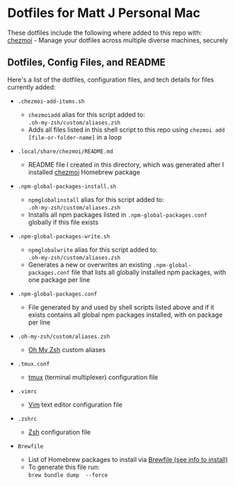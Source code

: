 # Dotfiles for Matt J Personal Mac
These dotfiles include the following where added to this repo with:  
[chezmoi](https://www.chezmoi.io/) - Manage your dotfiles across multiple diverse machines, securely

## Dotfiles, Config Files, and README
Here's a list of the dotfiles, configuration files, and tech details for files currently added:
- `.chezmoi-add-items.sh`  
   - `chezmoiadd` alias for this script added to:  
      `.oh-my-zsh/custom/aliases.zsh`  
   - Adds all files listed in this shell script to this repo using `chezmoi add [file-or-folder-name]` in a loop   

- `.local/share/chezmoi/README.md`  
  - README file I created in this directory, which was generated after I installed [chezmoi](https://www.chezmoi.io/) Homebrew package

- `.npm-global-packages-install.sh`  
   - `npmglobalinstall` alias for this script added to:  
      `.oh-my-zsh/custom/aliases.zsh`        
   - Installs all npm packages listed in `.npm-global-packages.conf` globally if this file exists

- `.npm-global-packages-write.sh`  
   - `npmglobalwrite` alias for this script added to:  
      `.oh-my-zsh/custom/aliases.zsh`       
   - Generates a new or overwrites an existing `.npm-global-packages.conf` file that lists all globally installed npm packages, with one package per line

- `.npm-global-packages.conf`  
   - File generated by and used by shell scripts listed above and if it exists contains all global npm packages installed, with on package per line

- `.oh-my-zsh/custom/aliases.zsh`  
   - [Oh My Zsh](https://github.com/ohmyzsh/ohmyzsh) custom aliases

- `.tmux.conf`  
  - [tmux](https://github.com/tmux/tmux/wiki) (terminal multiplexer) configuration file

- `.vimrc`  
  - [Vim](https://en.wikipedia.org/wiki/Vim_(text_editor)) text editor configuration file  

- `.zshrc`  
  - [Zsh](https://en.wikipedia.org/wiki/Z_shell) configuration file

- `Brewfile`  
   - List of Homebrew packages to install via [Brewfile (see info to install)](https://www.thushanfernando.com/posts/2022/managing-macos-with-brewfile/)   
   - To generate this file run:  
     `brew bundle dump  --force`